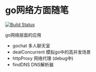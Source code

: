 # go网络方面随笔

[![Build Status](https://travis-ci.org/joemccann/dillinger.svg?branch=master)](https://travis-ci.org/joemccann/dillinger)

go网络层面的应用

  - gochat              多人聊天室
  - dealConcurrent      模拟go中的高并发场景
  - httpProxy           网络代理  (debug中)
  - findDNS             DNS解析器